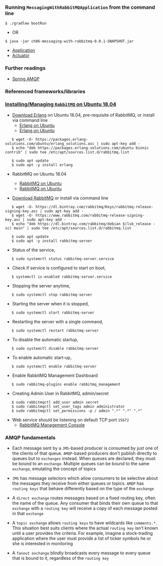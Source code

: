 ### Running `MessagingWithRabbitMQApplication` from the command line
```
$ ./gradlew bootRun
```
 - OR
```
$ java -jar ch06-messaging-with-rabbitmq-0.0.1-SNAPSHOT.jar
```

 - [Application](http://localhost:9006)
 - [Actuator](http://localhost:9006/actuator)

### Further readings

 - [Spring AMQP](https://spring.io/projects/spring-amqp)

### Referenced frameworks/libraries


### [Installing/Managing `RabbitMQ` on Ubuntu 18.04](https://www.rabbitmq.com/)

 - [Download Erlang](https://www.erlang.org/downloads) on Ubuntu 18.04, pre-requisite of RabbitMQ,
   or install via command line
   - [Erlang on Ubuntu](https://computingforgeeks.com/how-to-install-latest-erlang-on-ubuntu-18-04-lts/)
   - [Erlang on Ubuntu](https://tecadmin.net/install-erlang-on-ubuntu/)
```
   $ wget -O- https://packages.erlang-solutions.com/ubuntu/erlang_solutions.asc | sudo apt-key add -
   $ echo "deb https://packages.erlang-solutions.com/ubuntu bionic contrib" | sudo tee /etc/apt/sources.list.d/rabbitmq.list

   $ sudo apt update
   $ sudo apt -y install erlang
```

 - RabbitMQ on Ubuntu 18.04
   - [RabbitMQ on Ubuntu](https://computingforgeeks.com/how-to-install-latest-rabbitmq-server-on-ubuntu-18-04-lts/)
   - [RabbitMQ on Ubuntu](https://tecadmin.net/install-rabbitmq-server-on-ubuntu/)

 - [Download RabbitMQ](https://www.rabbitmq.com/download.html) or install via command line
```
   $ wget -O- https://dl.bintray.com/rabbitmq/Keys/rabbitmq-release-signing-key.asc | sudo apt-key add -
   $ wget -O- https://www.rabbitmq.com/rabbitmq-release-signing-key.asc | sudo apt-key add -
   $ echo "deb https://dl.bintray.com/rabbitmq/debian $(lsb_release -sc) main" | sudo tee /etc/apt/sources.list.d/rabbitmq.list

   $ sudo apt update
   $ sudo apt -y install rabbitmq-server
```

 - Status of the service,
```
   $ sudo systemctl status rabbitmq-server.service
```

 - Check if service is configured to start on boot,
```
   $ systemctl is-enabled rabbitmq-server.service 
```

 - Stopping the server anytime,
```
   $ sudo systemctl stop rabbitmq-server
```

 - Starting the server when it is stopped,
```
   $ sudo systemctl start rabbitmq-server
```

 - Restarting the server with a single command,
```
   $ sudo systemctl restart rabbitmq-server
```

 - To disable the automatic startup,
```
   $ sudo systemctl disable rabbitmq-server
```

 - To enable automatic start-up,
```
   $ sudo systemctl enable rabbitmq-server
```

 - Enable RabbitMQ Management Dashboard
```
   $ sudo rabbitmq-plugins enable rabbitmq_management
```

 - Creating Admin User in RabbitMQ, admin/secret
```
   $ sudo rabbitmqctl add_user admin secret 
   $ sudo rabbitmqctl set_user_tags admin administrator
   $ sudo rabbitmqctl set_permissions -p / admin ".*" ".*" ".*"
```

 - Web service should be listening on default TCP port `15672`
   - [RabbitMQ Management Console](http://localhost:15672)

### AMQP fundamentals

 - Each message sent by a `JMS`-based producer is consumed by just one of the clients of that queue.
   `AMQP`-based producers don't publish directly to queues but to `exchanges` instead. When queues are
   declared, they must be bound to an `exchange`. Multiple queues can be bound to the same `exchange`,
   emulating the concept of topics 

 - `JMS` has message selectors which allow consumers to be selective about the messages they receive from
   either queues or topics. `AMQP` has `routing keys` that behave differently based on the type of the
   `exchange`

 - A `direct exchange` routes messages based on a fixed routing key, often the name of the queue.
   Any consumer that binds their own queue to that `exchange` with a `routing key` will receive a copy
   of each message posted in that `exchange`
   
 - A `topic exchange` allows `routing keys` to have wildcards like `comments.*`. This situation best
   suits clients where the actual `routing key` isn't known until a user provides the criteria.
   For example, imagine a stock-trading application where the user must provide a list of ticker
   symbols he or she is interested in monitoring
   
 - A `fanout exchange` blindly broadcasts every message to every queue that is bound to it, regardless of
   the `routing key`
















